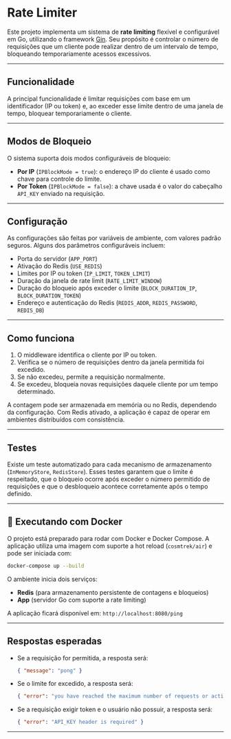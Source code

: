 # Rate Limiter

Este projeto implementa um sistema de **rate limiting** flexível e configurável em Go, utilizando o framework [Gin](https://github.com/gin-gonic/gin). Seu propósito é controlar o número de requisições que um cliente pode realizar dentro de um intervalo de tempo, bloqueando temporariamente acessos excessivos.

---

## Funcionalidade

A principal funcionalidade é limitar requisições com base em um identificador (IP ou token) e, ao exceder esse limite dentro de uma janela de tempo, bloquear temporariamente o cliente.

---

## Modos de Bloqueio

O sistema suporta dois modos configuráveis de bloqueio:

- **Por IP** (`IPBlockMode = true`): o endereço IP do cliente é usado como chave para controle do limite.
- **Por Token** (`IPBlockMode = false`): a chave usada é o valor do cabeçalho `API_KEY` enviado na requisição.

---

## Configuração

As configurações são feitas por variáveis de ambiente, com valores padrão seguros. Alguns dos parâmetros configuráveis incluem:

- Porta do servidor (`APP_PORT`)
- Ativação do Redis (`USE_REDIS`)
- Limites por IP ou token (`IP_LIMIT`, `TOKEN_LIMIT`)
- Duração da janela de rate limit (`RATE_LIMIT_WINDOW`)
- Duração do bloqueio após exceder o limite (`BLOCK_DURATION_IP`, `BLOCK_DURATION_TOKEN`)
- Endereço e autenticação do Redis (`REDIS_ADDR`, `REDIS_PASSWORD`, `REDIS_DB`)

---

## Como funciona

1. O middleware identifica o cliente por IP ou token.
2. Verifica se o número de requisições dentro da janela permitida foi excedido.
3. Se não excedeu, permite a requisição normalmente.
4. Se excedeu, bloqueia novas requisições daquele cliente por um tempo determinado.

A contagem pode ser armazenada em memória ou no Redis, dependendo da configuração. Com Redis ativado, a aplicação é capaz de operar em ambientes distribuídos com consistência.

---

## Testes

Existe um teste automatizado para cada mecanismo de armazenamento (`InMemoryStore`, `RedisStore`). Esses testes garantem que o limite é respeitado, que o bloqueio ocorre após exceder o número permitido de requisições e que o desbloqueio acontece corretamente após o tempo definido.

---

## 🐳 Executando com Docker

O projeto está preparado para rodar com Docker e Docker Compose. A aplicação utiliza uma imagem com suporte a hot reload (`cosmtrek/air`) e pode ser iniciada com:

```bash
docker-compose up --build
```

O ambiente inicia dois serviços:
- **Redis** (para armazenamento persistente de contagens e bloqueios)
- **App** (servidor Go com suporte a rate limiting)

A aplicação ficará disponível em: `http://localhost:8080/ping`

---

## Respostas esperadas

- Se a requisição for permitida, a resposta será:
  ```json
  { "message": "pong" }
  ```

- Se o limite for excedido, a resposta será:
  ```json
  { "error": "you have reached the maximum number of requests or actions allowed within a certain time frame" }
  ```

- Se a requisição exigir token e o usuário não possuir, a resposta será:
  ```json
  { "error": "API_KEY header is required" }
  ```

---
